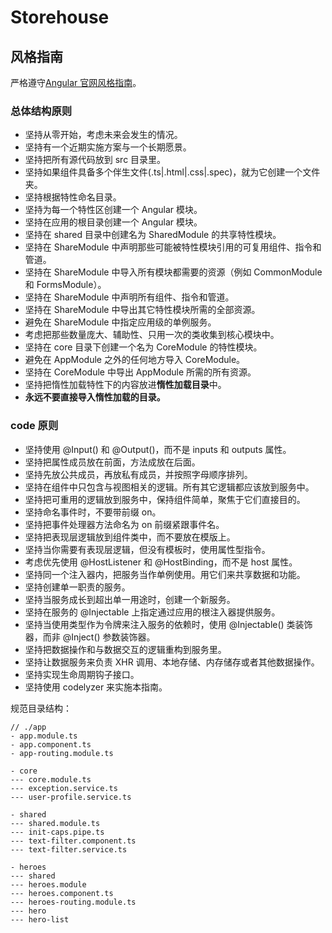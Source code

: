 # Storehouse

## 风格指南

严格遵守[Angular 官网风格指南](https://www.angular.cn/guide/styleguide)。

### 总体结构原则

- 坚持从零开始，考虑未来会发生的情况。
- 坚持有一个近期实施方案与一个长期愿景。
- 坚持把所有源代码放到 src 目录里。
- 坚持如果组件具备多个伴生文件(.ts|.html|.css|.spec)，就为它创建一个文件夹。
- 坚持根据特性命名目录。
- 坚持为每一个特性区创建一个 Angular 模块。
- 坚持在应用的根目录创建一个 Angular 模块。
- 坚持在 shared 目录中创建名为 SharedModule 的共享特性模块。
- 坚持在 ShareModule 中声明那些可能被特性模块引用的可复用组件、指令和管道。
- 坚持在 ShareModule 中导入所有模块都需要的资源（例如 CommonModule 和 FormsModule）。
- 坚持在 ShareModule 中声明所有组件、指令和管道。
- 坚持在 ShareModule 中导出其它特性模块所需的全部资源。
- 避免在 ShareModule 中指定应用级的单例服务。
- 考虑把那些数量庞大、辅助性、只用一次的类收集到核心模块中。
- 坚持在 core 目录下创建一个名为 CoreModule 的特性模块。
- 避免在 AppModule 之外的任何地方导入 CoreModule。
- 坚持在 CoreModule 中导出 AppModule 所需的所有资源。
- 坚持把惰性加载特性下的内容放进**惰性加载目录**中。
- **永远不要直接导入惰性加载的目录。**

### code 原则

- 坚持使用 @Input() 和 @Output()，而不是 inputs 和 outputs 属性。
- 坚持把属性成员放在前面，方法成放在后面。
- 坚持先放公共成员，再放私有成员，并按照字母顺序排列。
- 坚持在组件中只包含与视图相关的逻辑。所有其它逻辑都应该放到服务中。
- 坚持把可重用的逻辑放到服务中，保持组件简单，聚焦于它们直接目的。
- 坚持命名事件时，不要带前缀 on。
- 坚持把事件处理器方法命名为 on 前缀紧跟事件名。
- 坚持把表现层逻辑放到组件类中，而不要放在模版上。
- 坚持当你需要有表现层逻辑，但没有模板时，使用属性型指令。
- 考虑优先使用 @HostListener 和 @HostBinding，而不是 host 属性。
- 坚持同一个注入器内，把服务当作单例使用。用它们来共享数据和功能。
- 坚持创建单一职责的服务。
- 坚持当服务成长到超出单一用途时，创建一个新服务。
- 坚持在服务的 @Injectable 上指定通过应用的根注入器提供服务。
- 坚持当使用类型作为令牌来注入服务的依赖时，使用 @Injectable() 类装饰器，而非 @Inject() 参数装饰器。
- 坚持把数据操作和与数据交互的逻辑重构到服务里。
- 坚持让数据服务来负责 XHR 调用、本地存储、内存储存或者其他数据操作。
- 坚持实现生命周期钩子接口。
- 坚持使用 codelyzer 来实施本指南。

规范目录结构：

```
// ./app
- app.module.ts
- app.component.ts
- app-routing.module.ts

- core
--- core.module.ts
--- exception.service.ts
--- user-profile.service.ts

- shared
--- shared.module.ts
--- init-caps.pipe.ts
--- text-filter.component.ts
--- text-filter.service.ts

- heroes
--- shared
--- heroes.module
--- heroes.component.ts
--- heroes-routing.module.ts
--- hero
--- hero-list
```
